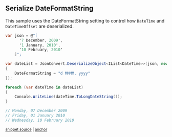 ## Serialize DateFormatString

This sample uses the DateFormatString setting to control how `DateTime` and `DateTimeOffset` are deserialized.

<!-- snippet: DeserializeDateFormatString -->
<a id='snippet-deserializedateformatstring'></a>
```cs
var json = @"[
      '7 December, 2009',
      '1 January, 2010',
      '10 February, 2010'
    ]";

var dateList = JsonConvert.DeserializeObject<IList<DateTime>>(json, new JsonSerializerSettings
{
    DateFormatString = "d MMMM, yyyy"
});

foreach (var dateTime in dateList)
{
    Console.WriteLine(dateTime.ToLongDateString());
}

// Monday, 07 December 2009
// Friday, 01 January 2010
// Wednesday, 10 February 2010
```
<sup><a href='/src/Tests/Documentation/Samples/Serializer/DeserializeDateFormatString.cs#L10-L32' title='Snippet source file'>snippet source</a> | <a href='#snippet-deserializedateformatstring' title='Start of snippet'>anchor</a></sup>
<!-- endSnippet -->

